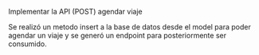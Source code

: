 Implementar la API (POST) agendar viaje

Se realizó un metodo insert a la base de datos desde el model para poder agendar un viaje y se generó un endpoint para posteriormente ser consumido.
